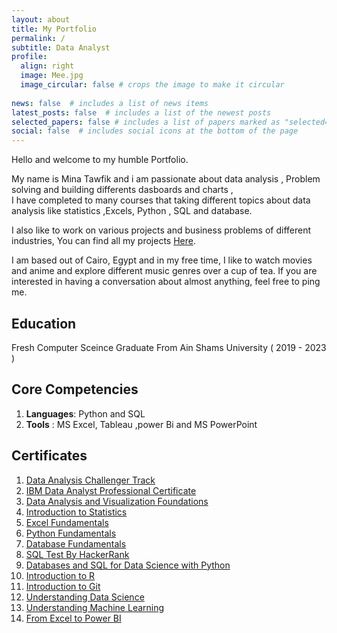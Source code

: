 ```yaml
---
layout: about
title: My Portfolio
permalink: /
subtitle: Data Analyst
profile:
  align: right
  image: Mee.jpg
  image_circular: false # crops the image to make it circular
  
news: false  # includes a list of news items
latest_posts: false  # includes a list of the newest posts
selected_papers: false # includes a list of papers marked as "selected={true}"
social: false  # includes social icons at the bottom of the page
---
```


Hello and welcome to my humble Portfolio.

My name is Mina Tawfik and i am passionate about data analysis , Problem solving and building differents dasboards and charts ,  
I have completed to many courses that taking different topics about data analysis like statistics ,Excels, Python , SQL and database.

I also like to work on various projects and business problems of different industries, You can find all my projects [Here](https://minaaa01.github.io/projects/).

I am based out of Cairo, Egypt and in my free time, I like to watch movies and anime and explore different music genres over a cup of tea. 
If you are interested in having a conversation about almost anything, feel free to ping me.

## **Education**

  Fresh Computer Sceince Graduate From Ain Shams University ( 2019 - 2023 )
  
## **Core Competencies**
  
  1. **Languages**: Python and SQL
  2. **Tools** : MS Excel, Tableau ,power Bi and MS PowerPoint
     
## **Certificates**
  1. [Data Analysis Challenger Track](https://drive.google.com/file/d/1heOV-pCJzIKQCG3vdO6uqV9QPWzoJgxc/view)
  2. [IBM Data Analyst Professional Certificate](https://www.coursera.org/account/accomplishments/specialization/certificate/MKAZKY987KD7)
  3. [Data Analysis and Visualization Foundations](https://www.coursera.org/account/accomplishments/specialization/certificate/WC6EEBQKYX6Q)
  4. [Introduction to Statistics](https://www.coursera.org/account/accomplishments/certificate/3F29E9CN78QB)
  5. [Excel Fundamentals](https://www.datacamp.com/completed/statement-of-accomplishment/track/14ab75fe9022fa6f55140dc5ceaee628468d04fd)
  6. [Python Fundamentals](https://www.datacamp.com/completed/statement-of-accomplishment/track/edb6f301d95aeeecb7546ece2f192a9322892f18)
  7. [Database Fundamentals](https://drive.google.com/file/d/1Uu57Z3Xh0k2_2AMUOzeLPmLbWmDJSVkg/view?usp=sharing)
  8. [SQL Test By HackerRank](https://www.hackerrank.com/certificates/37fda0da85c1)
  9. [Databases and SQL for Data Science with Python](https://www.coursera.org/account/accomplishments/certificate/VF2F6T4TF9CT)
  10. [Introduction to R](https://www.datacamp.com/completed/statement-of-accomplishment/course/a64f6e094a9a979f79d13b5fef05a00391af99ea)
  11. [Introduction to Git](https://www.datacamp.com/completed/statement-of-accomplishment/course/cb0d75b5b337108af8631775b348b63a11ff0f9d)
  12. [Understanding Data Science](https://www.datacamp.com/completed/statement-of-accomplishment/course/27fabb7407ba288d2c420500c31ee0c0327f0b48)
  13. [Understanding Machine Learning](https://www.datacamp.com/completed/statement-of-accomplishment/course/35627f7619d9f9535c75ca8d398b62cb8a64a1d3)
  14. [From Excel to Power BI](https://www.coursera.org/account/accomplishments/certificate/Q3KG6X7B4RKX)

